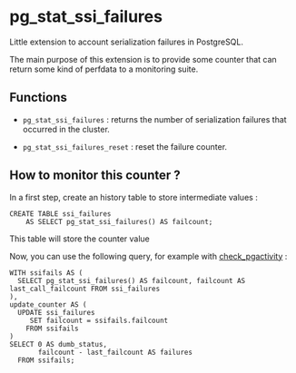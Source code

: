# pg_stat_ssi_failures

Little extension to account serialization failures in PostgreSQL.

The main purpose of this extension is to provide some counter that can return
some kind of perfdata to a monitoring suite.

## Functions

  * `pg_stat_ssi_failures` : returns the number of serialization failures that
     occurred in the cluster.

  * `pg_stat_ssi_failures_reset` : reset the failure counter.

## How to monitor this counter ?

In a first step, create an history table to store intermediate values :

```
CREATE TABLE ssi_failures
    AS SELECT pg_stat_ssi_failures() AS failcount;
```

This table will store the counter value


Now, you can use the following query, for example with
[check_pgactivity](https://github.com/OPMDG/check_pgactivity) :
```
WITH ssifails AS (
  SELECT pg_stat_ssi_failures() AS failcount, failcount AS last_call_failcount FROM ssi_failures
),
update_counter AS (
  UPDATE ssi_failures
     SET failcount = ssifails.failcount
    FROM ssifails
)
SELECT 0 AS dumb_status,
       failcount - last_failcount AS failures
  FROM ssifails;
```

